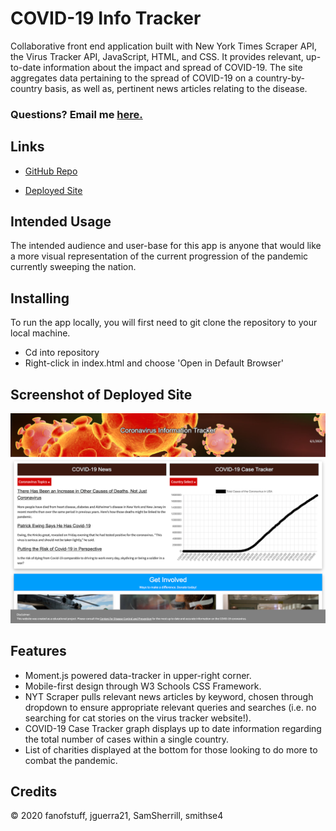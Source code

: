 # COVID-19 Info Tracker

Collaborative front end application built with New York Times Scraper API, the Virus Tracker API, JavaScript, HTML, and CSS. It provides relevant, up-to-date information about the impact and spread of COVID-19. The site aggregates data pertaining to the spread of COVID-19 on a country-by-country basis, as well as, pertinent news articles relating to the disease.

### Questions? Email me [here.](mailto:smithse4@gmail.com)

## Links

* [GitHub Repo](https://github.com/smithse4/covid-19-info-tracker)

* [Deployed Site](https://smithse4.github.io/covid-19-info-tracker/)

## Intended Usage

The intended audience and user-base for this app is anyone that would like a more visual representation of the current progression of the pandemic currently sweeping the nation.

## Installing

To run the app locally, you will first need to git clone the repository to your local machine.

* Cd into repository
* Right-click in index.html and choose 'Open in Default Browser'

## Screenshot of Deployed Site

![COVID-19 Info Tracker](./assets/images/covid-19.png)

## Features

- Moment.js powered data-tracker in upper-right corner.
- Mobile-first design through W3 Schools CSS Framework.
- NYT Scraper pulls relevant news articles by keyword, chosen through dropdown to ensure appropriate relevant queries and searches (i.e. no searching for cat stories on the virus tracker website!).
- COVID-19 Case Tracker graph displays up to date information regarding the total number of cases within a single country.
- List of charities displayed at the bottom for those looking to do more to combat the pandemic.


## Credits

© 2020 fanofstuff, jguerra21, SamSherrill, smithse4


